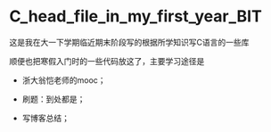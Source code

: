# C_head_file_in_my_first_year_BIT
这是我在大一下学期临近期末阶段写的根据所学知识写C语言的一些库

顺便也把寒假入门时的一些代码放这了，主要学习途径是

- 浙大翁恺老师的mooc；

- 刷题：到处都是；

- 写博客总结；
